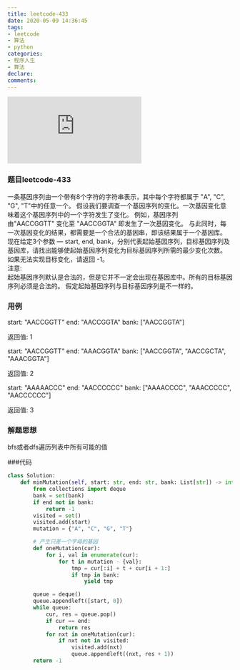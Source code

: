 ```yaml
---
title: leetcode-433
date: 2020-05-09 14:36:45
tags:
- leetcode
- 算法
- python
categories:
- 程序人生
- 算法
declare:
comments:
---
```


![图片](http://api.mtyqx.cn/api/random.php?9)
<!-- more -->

### 题目leetcode-433

一条基因序列由一个带有8个字符的字符串表示，其中每个字符都属于 "A", "C", "G", "T"中的任意一个。
假设我们要调查一个基因序列的变化。一次基因变化意味着这个基因序列中的一个字符发生了变化。
例如，基因序列由"AACCGGTT" 变化至 "AACCGGTA" 即发生了一次基因变化。
与此同时，每一次基因变化的结果，都需要是一个合法的基因串，即该结果属于一个基因库。
现在给定3个参数 — start, end, bank，分别代表起始基因序列，目标基因序列及基因库，请找出能够使起始基因序列变化为目标基因序列所需的最少变化次数。
如果无法实现目标变化，请返回 -1。
<br>注意:</br>
起始基因序列默认是合法的，但是它并不一定会出现在基因库中。所有的目标基因序列必须是合法的。
假定起始基因序列与目标基因序列是不一样的。


### 用例

start: "AACCGGTT"
end:   "AACCGGTA"
bank: \["AACCGGTA"\]

返回值: 1

start: "AACCGGTT"
end:   "AAACGGTA"
bank: \["AACCGGTA", "AACCGCTA", "AAACGGTA"\]

返回值: 2

start: "AAAAACCC"
end:   "AACCCCCC"
bank: \["AAAACCCC", "AAACCCCC", "AACCCCCC"\]

返回值: 3

### 解题思想

bfs或者dfs遍历列表中所有可能的值

###代码

```python
class Solution:
    def minMutation(self, start: str, end: str, bank: List[str]) -> int:
        from collections import deque
        bank = set(bank)
        if end not in bank:
            return -1
        visited = set()
        visited.add(start)
        mutation = {"A", "C", "G", "T"}

        # 产生只差一个字母的基因
        def oneMutation(cur):
            for i, val in enumerate(cur):
                for t in mutation - {val}:
                    tmp = cur[:i] + t + cur[i + 1:]
                    if tmp in bank:
                        yield tmp

        queue = deque()
        queue.appendleft([start, 0])
        while queue:
            cur, res = queue.pop()
            if cur == end:
                return res
            for nxt in oneMutation(cur):
                if nxt not in visited:
                    visited.add(nxt)
                    queue.appendleft((nxt, res + 1))
        return -1
```